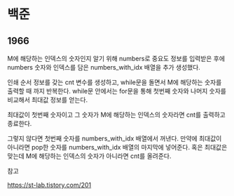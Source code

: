 # 백준

## 1966

M에 해당하는 인덱스의 숫자인지 알기 위해 numbers로 중요도 정보를 입력받은 후에 numbers 숫자와 인덱스를 담은 numbers_with_idx 배열을 추가 생성했다.

인쇄 순서 정보를 갖는 cnt 변수를 생성하고, while문을 돌면서 M에 해당하는 숫자를 출력할 때 까지 반복한다. while문 안에서는 for문을 통해 첫번째 숫자와 나머지 숫자를 비교해서 최대값 정보를 얻는다.

최대값이 첫번째 숫자이고 그 숫자가 M에 해당하는 인덱스의 숫자라면 cnt를 출력하고 종료한다. 

그렇지 않다면 첫번째 숫자를 numbers_with_idx 배열에서 꺼낸다. 만약에 최대값이 아니라면 pop한 숫자를 numbers_with_idx 배열의 마지막에 넣어준다. 혹은 최대값은 맞는데 M에 해당하는 인덱스의 숫자가 아니라면 cnt를 올려준다.



참고

https://st-lab.tistory.com/201
